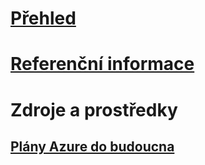 # [Přehled](index.md)
# [Referenční informace](http://docs.microsoft.com/dotnet/api/?term=Microsoft.Azure)
# Zdroje a prostředky
## [Plány Azure do budoucna](https://azure.microsoft.com/roadmap/)
